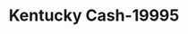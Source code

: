 ---
f_zip-code: 42103
f_state-code: KY
title: Kentucky Cash-19995
f_phone: 270-746-0479
f_city-only: Bowling Green
f_address: 1106 Lovers Lane Apt A7 Bowling Green
f_location-unique-id: '19995'
slug: kentucky-cash-19995
updated-on: '2024-05-30T13:46:58.046Z'
created-on: '2024-05-30T13:36:59.803Z'
published-on: '2024-05-30T13:54:32.469Z'
f_city-state: cms/city/bowling-green-ky.md
f_company: cms/company/kentucky-cash.md
f_state: cms/state/kentucky.md
layout: '[payday-loan].html'
tags: payday-loan
---